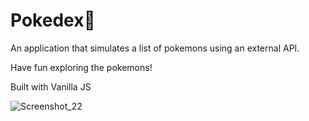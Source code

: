 # Pokedex:bug:

An application that simulates a list of pokemons using an external API.

Have fun exploring the pokemons!

Built with Vanilla JS



![Screenshot_22](https://user-images.githubusercontent.com/109238541/224554577-ff2ba35d-834f-49a4-a26e-4b2d38b3c23f.png)
